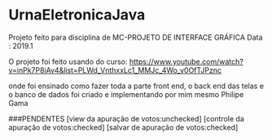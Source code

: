 # UrnaEletronicaJava

Projeto feito para disciplina de MC-PROJETO DE INTERFACE GRÁFICA
Data : 2019.1 

O projeto foi feito usando do curso:
https://www.youtube.com/watch?v=inPk7P8iAv4&list=PLWd_VnthxxLc1_MMJc_4Wo_y0OfTJPznc

onde foi ensinado como fazer toda a parte front end, o back end das telas 
e o banco de dados foi criado e implementando por mim mesmo Philipe Gama




###PENDENTES
[view da apuração de votos:unchecked]
[controle da apuração de votos:checked]
[salvar de apuração de votos:checked]
